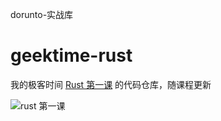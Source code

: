 dorunto-实战库

# geektime-rust

我的极客时间 [Rust 第一课](https://time.geekbang.org/column/intro/100085301) 的代码仓库，随课程更新

![rust 第一课](images/rust_qr.jpg)

